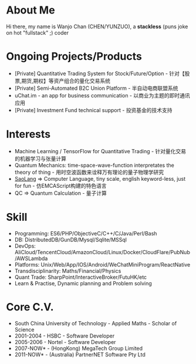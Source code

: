 # About Me

  Hi there, my name is Wanjo Chan (CHEN/YUNZUO), a **stackless** (puns joke on hot "fullstack" ;) coder
  
<!--  I'm trying to work on things that might save the human race, despite of how hopeless the chances would be, saying that the AI will dominate our home planet eventually.-->

# Ongoing Projects/Products

* [Private] Quantitative Trading System for Stock/Future/Option - 针对【股票,期货,期权】等资产组合的量化交易系统
* [Private] Semi-Automated B2C Union Platform - 半自动电商联盟系统
* uChat.im - an app for business communication - 以商业为主题的即时通讯应用
* [Private] Investment Fund technical support - 投资基金的技术支持
<!-- * Some "mini-programs" on WeChat for business - 一些基于微信小程序的商业应用 -->
<!-- * [Private] PartnerNET Quant Fund - 私人投资基金 -->

# Interests

* Machine Learning / TensorFlow for Quantitative Trading - 针对量化交易的机器学习与张量计算
* Quantum Mechanics: time-space-wave-function interpretates the theory of thing - 用时空波函数来诠释万有理论的量子物理学研究
* [SaoLang](https://github.com/wanjochan/saolang) => Computer Language, tiny scale, english keyword-less, just for fun - 仿EMCAScript构建的特色语言
* QC => Quantum Calculation - 量子计算
<!-- * [Private] ANTI.AI - Rebellion Neutral Networking with good faith to mankind -->

# Skill

* Programming: ES6/PHP/ObjectiveC/C++/C/Java/Perl/Bash
* DB: DistributedDB/GunDB/Mysql/Sqlite/MSSql
* DevOps: AliCloud/TencentCloud/AmazonCloud/Linux/Docker/CloudFlare/PubNub/AWSLambda
* Platforms: Unix/Web/App/IOS/Android/WeChatMiniProgram/ReactNative
* Transdisciplinarity: Maths/Financial/Physics
* Quant Trade: SharpPoint/InteractiveBroker/FutuHK/etc
* Learn & Practise, Dynamic planning and Problem solving

# Core C.V.

* South China University of Technology - Applied Maths - Scholar of Science
* 2001-2004 - HSBC - Software Developer
* 2005-2006 - Nortel - Software Developer
* 2007-NOW* - (HongKong) MegaTech Group Limited
* 2011-NOW* - (Australia) PartnerNET Software Pty Ltd

